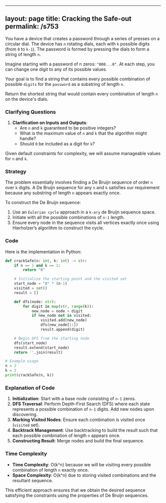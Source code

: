 
---
layout: page
title:  Cracking the Safe-out
permalink: /s753
---

You have a device that creates a password through a series of presses on a circular dial. The device has `n` rotating dials, each with `k` possible digits (from `0` to `k-1`). The password is formed by pressing the dials to form a string of length `n`.

Imagine starting with a password of n zeros: `"000...0"`. At each step, you can change one digit to any of its possible values. 

Your goal is to find a string that contains every possible combination of possible `digits` for the `password` as a substring of length `n`.

Return the shortest string that would contain every combination of length `n` on the device's dials.

### Clarifying Questions

1. **Clarification on Inputs and Outputs**:
    - Are `n` and `k` guaranteed to be positive integers?
    - What is the maximum value of `n` and `k` that the algorithm might handle?
    - Should `0` be included as a digit for `k`?

Given default constraints for complexity, we will assume manageable values for `n` and `k`.

### Strategy

The problem essentially involves finding a De Bruijn sequence of order `n` over `k` digits. A De Bruijn sequence for any `n` and `k` satisfies our requirement because any substring of length `n` appears exactly once.

To construct the De Bruijn sequence:

1. Use an `Eulerian cycle` approach in a `k-ary` de Bruijn sequence space.
2. Initiate with all the possible combinations of `n-1` length.
3. Ensure every node in the sequence visits all vertices exactly once using Hierholzer’s algorithm to construct the cycle.

### Code

Here is the implementation in Python:

```python
def crackSafe(n: int, k: int) -> str:
    if n == 1 and k == 1:
        return "0"

    # Initialize the starting point and the visited set
    start_node = "0" * (n-1)
    visited = set()
    result = []

    def dfs(node: str):
        for digit in map(str, range(k)):
            new_node = node + digit
            if new_node not in visited:
                visited.add(new_node)
                dfs(new_node[1:])
                result.append(digit)

    # Begin DFS from the starting node
    dfs(start_node)
    result.extend(start_node)
    return ''.join(result)

# Example usage
n = 2
k = 2
print(crackSafe(n, k))
```

### Explanation of Code

1. **Initialization**: Start with a base node consisting of `n-1` zeros.
2. **DFS Traversal**: Perform Depth-First Search (DFS) where each state represents a possible combination of `n-1` digits. Add new nodes upon discovering.
3. **Marking Visited Nodes**: Ensure each combination is visited once (`visited` set).
4. **Backtrack Management**: Use backtracking to build the result such that each possible combination of length `n` appears once.
5. **Constructing Result**: Merge nodes and build the final sequence.

### Time Complexity

- **Time Complexity**: O(k^n) because we will be visiting every possible combination of length `n` exactly once.
- **Space Complexity**: O(k^n) due to storing visited combinations and the resultant sequence.

This efficient approach ensures that we obtain the desired sequence satisfying the constraints using the properties of De Bruijn sequences.